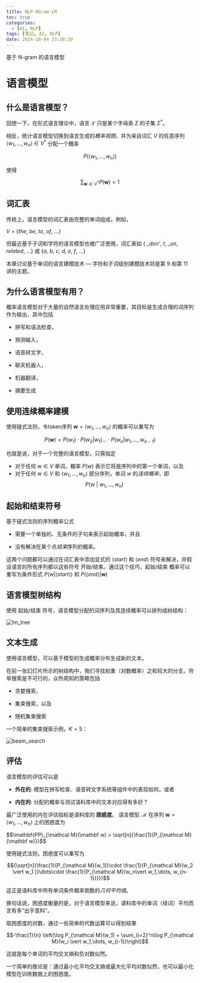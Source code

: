 ```yaml
---
title: NLP-NGram-LM
toc: true
categories:
  - [AI, NLP]
tags: [笔记, AI, NLP]
date: 2024-10-04 23:28:19
---
```


基于 N-gram 的语言模型

<!-- more -->

# 语言模型

## 什么是语言模型？

回想一下，在形式语言理论中，语言 $\mathcal L$ 只是某个字母表 $\Sigma$ 的子集 $\Sigma^*$。

相反，统计语言模型切换到语言生成的*概率视图*，并为来自词汇 $V$ 的任意序列 $\langle w_1,\dots, w_n\rangle \in V^*$ 分配一个概率

$$P(\langle w_1,\dots, w_n\rangle)$$

使得

$$\sum_{\mathbf{w}\in V^*} P(\mathbf{w}) = 1$$

## 词汇表

传统上，语言模型的词汇表由完整的单词组成，例如，

$V$ = {*the*, *be*, *to*, *of*, $\dots$}

但最近基于子词和字符的语言模型也被广泛使用，词汇表如
{ *\_don'*, *t*, *\_un*, *related*, $\dots$} 或 {*a, b, c, d, e, f*, $\dots$}

本章讨论基于单词的语言建模技术 — 字符和子词级别建模技术将是第 9 和第 11 讲的主题。

## 为什么语言模型有用？

概率语言模型对于大量的自然语言处理应用非常重要，其目标是生成合理的词序列作为输出，其中包括

- 拼写和语法检查，

- 预测输入，

- 语音转文字，

- 聊天机器人，

- 机器翻译，

- 摘要生成

## 使用连续概率建模

使用链式法则，令token序列 $\mathbf{w} = \langle w_1,\dots, w_n\rangle$ 的概率可以重写为

$$P(\mathbf w)= P(w_1)\cdot P(w_2 \vert w_1 )\dots \cdot P(w_n\vert w_1,\dots, w_{n-1})$$

也就是说，对于一个完整的语言模型，只需指定

- 对于任何 $w\in V$ 单词，概率 $P(w)$ 表示它将是序列中的第一个单词，以及
- 对于任何 $w\in V$ 和 $\langle w_1,\dots,w_n\rangle$ 部分序列，单词 $w$ 的*连续概率*，即
  $$P(w ~\vert ~ w_1,\dots,w_n)$$

## 起始和结束符号

基于链式法则的序列概率公式

- 需要一个单独的、无条件的子句来表示起始概率，并且

- 没有解决在某个点*结束*序列的概率。

这两个问题都可以通过在词汇表中添加显式的 $\langle start \rangle$ 和 $\langle end \rangle$ 符号来解决，并假设语言的所有序列都以这些符号 开始/结束。通过这个技巧，起始/结束 概率可以重写为条件形式 $P(w \vert \langle start \rangle)$ 和 $P(\langle end \rangle \vert \mathbf{w})$

## 语言模型树结构

使用 起始/结束 符号，语言模型分配的词序列及其连续概率可以排列成树结构：

![lm_tree](lm_tree.jpg)

## 文本生成

使用语言模型，可以基于模型的生成概率分布生成新的文本。

在前一张幻灯片所示的树结构中，我们寻找权重（对数概率）之和较大的分支。穷举搜索是不可行的，众所周知的策略包括

- 贪婪搜索，

- 集束搜索，以及

- 随机集束搜索

一个简单的集束搜索示例，$K=5$：

![beam_search](beam_search.jpg)

## 评估

语言模型的评估可以是

- **外在的**: 模型在拼写检查、语音转文字系统等组件中的表现如何，或者

- **内在的**: 分配的概率与测试语料库中的文本对应得有多好？

最广泛使用的内在评估指标是语料库的 **困惑度**。
语言模型 $\mathcal M$ 在序列 $\mathbf w = \langle w_1,\dots, w_n\rangle$ 上的困惑度为

<div>
$$\mathbf{PP}_{\mathcal M}(\mathbf w) = \sqrt[n]{\frac{1}{P_{\mathcal M}(\mathbf w)}}$$
</div>

使用链式法则，困惑度可以重写为

$${\sqrt[n]{\frac{1}{P_{\mathcal M}(w_1)}\cdot \frac{1}{P_{\mathcal M}(w_2 \vert w_1 )}\dots\cdot \frac{1}{P_{\mathcal M}(w_n\vert w_1,\dots, w_{n-1})}}}$$

这正是语料库中所有单词条件概率倒数的*几何平均值*。

换句话说，困惑度衡量的是，对于语言模型来说，语料库中的单词（续词）平均而言有多“出乎意料”。

取困惑度的对数，通过一些简单的代数运算可以得到结果

$$-\frac{1}{n} \left(\log P_{\mathcal M}(w_1) + \sum_{i=2}^n\log P_{\mathcal M}(w_i \vert w_1,\dots, w_{i-1})\right)$$

这就是每个单词的平均交叉熵和负对数似然。

一个简单的推论是：通过最小化平均交叉熵或最大化平均对数似然，也可以最小化模型在训练数据上的困惑度。
